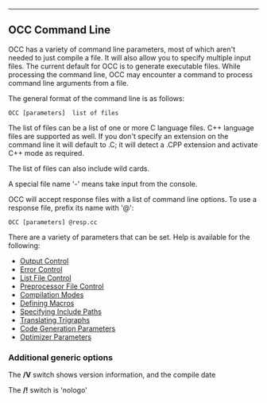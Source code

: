 ****


## OCC Command Line

 
 OCC has a variety of command line parameters, most of which aren't needed to just compile a file.  It will also allow you to specify multiple input files.  The current default for OCC is to generate executable files.  While processing the command line, OCC may encounter a command to process command line arguments from a file.
 
 The general format of the command line is as follows:
 
    OCC [parameters]  list of files
 
 The list of files can be a list of one or more C language files.  C++ language files are supported as well.  If you don't specify an extension on the command line it will default to .C; it will detect a .CPP extension and activate C++ mode as required.

The list of files can also include wild cards.

A special file name '-' means take input from the console.
 
 OCC will accept response files with a list of command line options.  To use a response file, prefix its name with '@':
 
    OCC [parameters] @resp.cc
 
 There are a variety of parameters that can be set.  Help is available for the following:
 
* [Output Control](OCC%20Output%20Control.md)
* [Error Control](OCC%20Error%20Control.md)
* [List File Control](OCC%20List%20File%20Control.md)
* [Preprocessor File Control](OCC%20Preprocessor%20File%20Control.md)
* [Compilation Modes](OCC%20Compilation%20Modes.md)
* [Defining Macros](OCC%20Defining%20Macros.md)
* [Specifying Include Paths](OCC%20Specifying%20Include%20Paths.md)
* [Translating Trigraphs](OCC%20Translating%20Trigraphs.md)
* [Code Generation Parameters](OCC%20Code%20Generation%20Parameters.md)
* [Optimizer Parameters](OCC%20Optimizer%20Parameters.md)

### Additional generic options

 The **/V** switch shows version information, and the compile date

 The **/!** switch is 'nologo'


